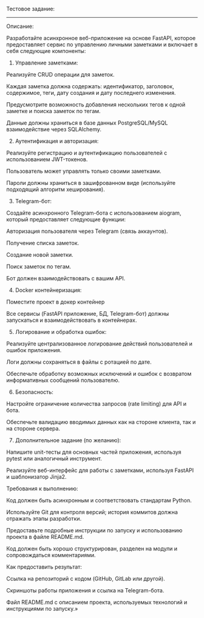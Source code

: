 Тестовое задание:


---

Описание:

Разработайте асинхронное веб-приложение на основе FastAPI, которое предоставляет сервис по управлению личными заметками и включает в себя следующие компоненты:

1. Управление заметками:

Реализуйте CRUD операции для заметок.

Каждая заметка должна содержать: идентификатор, заголовок, содержимое, теги, дату создания и дату последнего изменения.

Предусмотрите возможность добавления нескольких тегов к одной заметке и поиска заметок по тегам.

Данные должны храниться в базе данных PostgreSQL/MySQL взаимодействие через SQLAlchemy.



2. Аутентификация и авторизация:

Реализуйте регистрацию и аутентификацию пользователей с использованием JWT-токенов.

Пользователь может управлять только своими заметками.

Пароли должны храниться в зашифрованном виде (используйте подходящий алгоритм хеширования).

3. Telegram-бот:

Создайте асинхронного Telegram-бота с использованием aiogram, который предоставляет следующие функции:

Авторизация пользователя через Telegram (связь аккаунтов).

Получение списка заметок.

Создание новой заметки.

Поиск заметок по тегам.


Бот должен взаимодействовать с вашим API.


4. Docker контейнеризация:

Поместите проект в докер контейнер

Все сервисы (FastAPI приложение, БД, Telegram-бот) должны запускаться и взаимодействовать в контейнерах.


5. Логирование и обработка ошибок:

Реализуйте централизованное логирование действий пользователей и ошибок приложения.

Логи должны сохраняться в файлы с ротацией по дате.

Обеспечьте обработку возможных исключений и ошибок с возвратом информативных сообщений пользователю.


6. Безопасность:

Настройте ограничение количества запросов (rate limiting) для API и бота.

Обеспечьте валидацию вводимых данных как на стороне клиента, так и на стороне сервера.


7. Дополнительное задание (по желанию):

Напишите unit-тесты для основных частей приложения, используя pytest или аналогичный инструмент.

Реализуйте веб-интерфейс для работы с заметками, используя FastAPI и шаблонизатор Jinja2.


Требования к выполнению:

Код должен быть асинхронным и соответствовать стандартам Python.

Используйте Git для контроля версий; история коммитов должна отражать этапы разработки.

Предоставьте подробные инструкции по запуску и использованию проекта в файле README.md.

Код должен быть хорошо структурирован, разделен на модули и сопровождаться комментариями.



Как предоставить результат:

Ссылка на репозиторий с кодом (GitHub, GitLab или другой).

Скриншоты работы приложения и ссылка на Telegram-бота.

Файл README.md с описанием проекта, используемых технологий и инструкциями по запуску.»